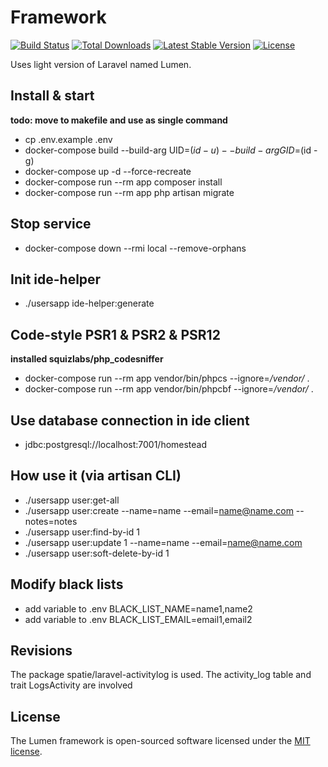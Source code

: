 # Framework

[![Build Status](https://travis-ci.org/laravel/lumen-framework.svg)](https://travis-ci.org/laravel/lumen-framework)
[![Total Downloads](https://poser.pugx.org/laravel/lumen-framework/d/total.svg)](https://packagist.org/packages/laravel/lumen-framework)
[![Latest Stable Version](https://poser.pugx.org/laravel/lumen-framework/v/stable.svg)](https://packagist.org/packages/laravel/lumen-framework)
[![License](https://poser.pugx.org/laravel/lumen-framework/license.svg)](https://packagist.org/packages/laravel/lumen-framework)

Uses light version of Laravel named Lumen.

## Install & start
**todo: move to makefile and use as single command**
- cp .env.example .env
- docker-compose build --build-arg UID=$(id -u) --build-arg GID=$(id -g)
- docker-compose up -d --force-recreate
- docker-compose run --rm app composer install
- docker-compose run --rm app php artisan migrate

## Stop service
- docker-compose down --rmi local --remove-orphans

## Init ide-helper
- ./usersapp ide-helper:generate

## Code-style PSR1 & PSR2 & PSR12
**installed squizlabs/php_codesniffer**
- docker-compose run --rm app vendor/bin/phpcs --ignore=*/vendor/* .
- docker-compose run --rm app vendor/bin/phpcbf --ignore=*/vendor/* .

## Use database connection in ide client
- jdbc:postgresql://localhost:7001/homestead

## How use it (via artisan CLI)
- ./usersapp user:get-all
- ./usersapp user:create --name=name --email=name@name.com --notes=notes
- ./usersapp user:find-by-id 1
- ./usersapp user:update 1 --name=name --email=name@name.com
- ./usersapp user:soft-delete-by-id 1

## Modify black lists
- add variable to .env BLACK_LIST_NAME=name1,name2
- add variable to .env BLACK_LIST_EMAIL=email1,email2

## Revisions
The package spatie/laravel-activitylog is used. The activity_log table and trait LogsActivity are involved

## License
The Lumen framework is open-sourced software licensed under the [MIT license](https://opensource.org/licenses/MIT).
